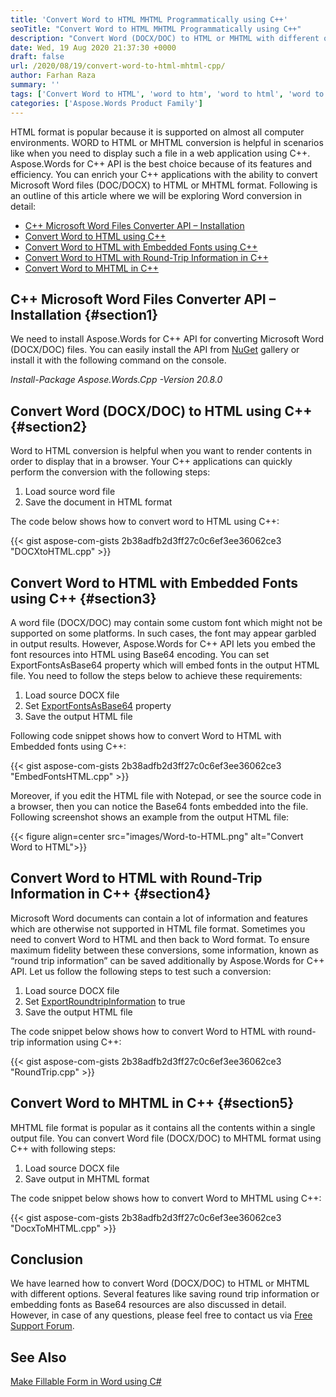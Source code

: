 ```yaml
---
title: 'Convert Word to HTML MHTML Programmatically using C++'
seoTitle: "Convert Word to HTML MHTML Programmatically using C++"
description: "Convert Word (DOCX/DOC) to HTML or MHTML with different options. Saving round trip information or embedding fonts as Base64 resources using C++."
date: Wed, 19 Aug 2020 21:37:30 +0000
draft: false
url: /2020/08/19/convert-word-to-html-mhtml-cpp/
author: Farhan Raza
summary: ''
tags: ['Convert Word to HTML', 'word to htm', 'word to html', 'word to mhtml']
categories: ['Aspose.Words Product Family']
---
```


HTML format is popular because it is supported on almost all computer environments. WORD to HTML or MHTML conversion is helpful in scenarios like when you need to display such a file in a web application using C++. Aspose.Words for C++ API is the best choice because of its features and efficiency. You can enrich your C++ applications with the ability to convert Microsoft Word files (DOC/DOCX) to HTML or MHTML format. Following is an outline of this article where we will be exploring Word conversion in detail:

*   [C++ Microsoft Word Files Converter API – Installation][1]
*   [Convert Word to HTML using C++][2]
*   [Convert Word to HTML with Embedded Fonts using C++][3]
*   [Convert Word to HTML with Round-Trip Information in C++][4]
*   [Convert Word to MHTML in C++][5]

## C++ Microsoft Word Files Converter API – Installation {#section1}

We need to install Aspose.Words for C++ API for converting Microsoft Word (DOCX/DOC) files. You can easily install the API from [NuGet][6] gallery or install it with the following command on the console.

_Install-Package Aspose.Words.Cpp -Version 20.8.0_

## Convert Word (DOCX/DOC) to HTML using C++ {#section2}

Word to HTML conversion is helpful when you want to render contents in order to display that in a browser. Your C++ applications can quickly perform the conversion with the following steps:

1.  Load source word file
2.  Save the document in HTML format

The code below shows how to convert word to HTML using C++:

{{< gist aspose-com-gists 2b38adfb2d3ff27c0c6ef3ee36062ce3 "DOCXtoHTML.cpp" >}}

## Convert Word to HTML with Embedded Fonts using C++ {#section3}

A word file (DOCX/DOC) may contain some custom font which might not be supported on some platforms. In such cases, the font may appear garbled in output results. However, Aspose.Words for C++ API lets you embed the font resources into HTML using Base64 encoding. You can set ExportFontsAsBase64 property which will embed fonts in the output HTML file. You need to follow the steps below to achieve these requirements:

1.  Load source DOCX file
2.  Set [ExportFontsAsBase64][7] property
3.  Save the output HTML file

Following code snippet shows how to convert Word to HTML with Embedded fonts using C++:

{{< gist aspose-com-gists 2b38adfb2d3ff27c0c6ef3ee36062ce3 "EmbedFontsHTML.cpp" >}}

Moreover, if you edit the HTML file with Notepad, or see the source code in a browser, then you can notice the Base64 fonts embedded into the file. Following screenshot shows an example from the output HTML file:



{{< figure align=center src="images/Word-to-HTML.png" alt="Convert Word to HTML">}}


## Convert Word to HTML with Round-Trip Information in C++ {#section4}

Microsoft Word documents can contain a lot of information and features which are otherwise not supported in HTML file format. Sometimes you need to convert Word to HTML and then back to Word format. To ensure maximum fidelity between these conversions, some information, known as “round trip information” can be saved additionally by Aspose.Words for C++ API. Let us follow the following steps to test such a conversion:

1.  Load source DOCX file
2.  Set [ExportRoundtripInformation][8] to true
3.  Save the output HTML file

The code snippet below shows how to convert Word to HTML with round-trip information using C++:

{{< gist aspose-com-gists 2b38adfb2d3ff27c0c6ef3ee36062ce3 "RoundTrip.cpp" >}}

## Convert Word to MHTML in C++ {#section5}

MHTML file format is popular as it contains all the contents within a single output file. You can convert Word file (DOCX/DOC) to MHTML format using C++ with following steps:

1.  Load source DOCX file
2.  Save output in MHTML format

The code snippet below shows how to convert Word to MHTML using C++:

{{< gist aspose-com-gists 2b38adfb2d3ff27c0c6ef3ee36062ce3 "DocxToMHTML.cpp" >}}

## Conclusion

We have learned how to convert Word (DOCX/DOC) to HTML or MHTML with different options. Several features like saving round trip information or embedding fonts as Base64 resources are also discussed in detail. However, in case of any questions, please feel free to contact us via [Free Support Forum][9].

## See Also

[Make Fillable Form in Word using C#][10]




[1]: #section1
[2]: #section2
[3]: #section3
[4]: #section4
[5]: #section5
[6]: https://www.nuget.org/packages/Aspose.Words.Cpp/
[7]: https://apireference.aspose.com/words/cpp/class/aspose.words.saving.html_save_options/#aa1439577562a1a9d045a6c80eda4f578
[8]: https://apireference.aspose.com/words/cpp/class/aspose.words.saving.html_save_options/#a7fe0a32e742927a323a1a7c087b3cc0c
[9]: https://forum.aspose.com/c/words
[10]: https://blog.aspose.com/2020/08/05/make-fillable-form-in-word-insert-delete-check-boxes-fields-in-c/





